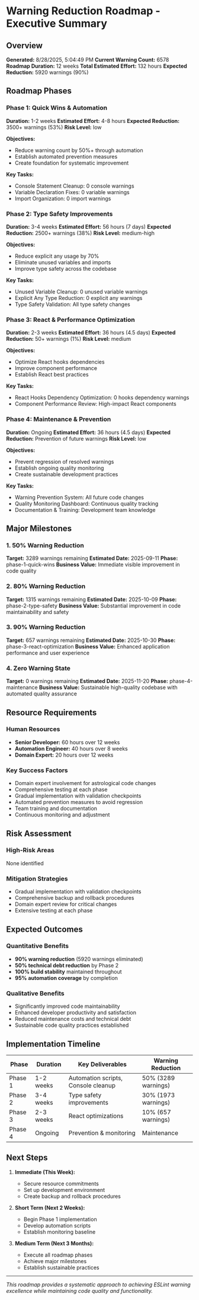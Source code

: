 # Warning Reduction Roadmap - Executive Summary

## Overview

**Generated:** 8/28/2025, 5:04:49 PM
**Current Warning Count:** 6578
**Roadmap Duration:** 12 weeks
**Total Estimated Effort:** 132 hours
**Expected Reduction:** 5920 warnings (90%)

## Roadmap Phases

### Phase 1: Quick Wins & Automation
**Duration:** 1-2 weeks
**Estimated Effort:** 4-8 hours
**Expected Reduction:** 3500+ warnings (53%)
**Risk Level:** low

**Objectives:**
- Reduce warning count by 50%+ through automation
- Establish automated prevention measures
- Create foundation for systematic improvement

**Key Tasks:**
- Console Statement Cleanup: 0 console warnings
- Variable Declaration Fixes: 0 variable warnings
- Import Organization: 0 import warnings

### Phase 2: Type Safety Improvements
**Duration:** 3-4 weeks
**Estimated Effort:** 56 hours (7 days)
**Expected Reduction:** 2500+ warnings (38%)
**Risk Level:** medium-high

**Objectives:**
- Reduce explicit any usage by 70%
- Eliminate unused variables and imports
- Improve type safety across the codebase

**Key Tasks:**
- Unused Variable Cleanup: 0 unused variable warnings
- Explicit Any Type Reduction: 0 explicit any warnings
- Type Safety Validation: All type safety changes

### Phase 3: React & Performance Optimization
**Duration:** 2-3 weeks
**Estimated Effort:** 36 hours (4.5 days)
**Expected Reduction:** 50+ warnings (1%)
**Risk Level:** medium

**Objectives:**
- Optimize React hooks dependencies
- Improve component performance
- Establish React best practices

**Key Tasks:**
- React Hooks Dependency Optimization: 0 hooks dependency warnings
- Component Performance Review: High-impact React components

### Phase 4: Maintenance & Prevention
**Duration:** Ongoing
**Estimated Effort:** 36 hours (4.5 days)
**Expected Reduction:** Prevention of future warnings
**Risk Level:** low

**Objectives:**
- Prevent regression of resolved warnings
- Establish ongoing quality monitoring
- Create sustainable development practices

**Key Tasks:**
- Warning Prevention System: All future code changes
- Quality Monitoring Dashboard: Continuous quality tracking
- Documentation & Training: Development team knowledge

## Major Milestones

### 1. 50% Warning Reduction
**Target:** 3289 warnings remaining
**Estimated Date:** 2025-09-11
**Phase:** phase-1-quick-wins
**Business Value:** Immediate visible improvement in code quality

### 2. 80% Warning Reduction
**Target:** 1315 warnings remaining
**Estimated Date:** 2025-10-09
**Phase:** phase-2-type-safety
**Business Value:** Substantial improvement in code maintainability and safety

### 3. 90% Warning Reduction
**Target:** 657 warnings remaining
**Estimated Date:** 2025-10-30
**Phase:** phase-3-react-optimization
**Business Value:** Enhanced application performance and user experience

### 4. Zero Warning State
**Target:** 0 warnings remaining
**Estimated Date:** 2025-11-20
**Phase:** phase-4-maintenance
**Business Value:** Sustainable high-quality codebase with automated quality assurance

## Resource Requirements

### Human Resources
- **Senior Developer:** 60 hours over 12 weeks
- **Automation Engineer:** 40 hours over 8 weeks
- **Domain Expert:** 20 hours over 12 weeks

### Key Success Factors
- Domain expert involvement for astrological code changes
- Comprehensive testing at each phase
- Gradual implementation with validation checkpoints
- Automated prevention measures to avoid regression
- Team training and documentation
- Continuous monitoring and adjustment

## Risk Assessment

### High-Risk Areas
None identified

### Mitigation Strategies
- Gradual implementation with validation checkpoints
- Comprehensive backup and rollback procedures
- Domain expert review for critical changes
- Extensive testing at each phase

## Expected Outcomes

### Quantitative Benefits
- **90% warning reduction** (5920 warnings eliminated)
- **50% technical debt reduction** by Phase 2
- **100% build stability** maintained throughout
- **95% automation coverage** by completion

### Qualitative Benefits
- Significantly improved code maintainability
- Enhanced developer productivity and satisfaction
- Reduced maintenance costs and technical debt
- Sustainable code quality practices established

## Implementation Timeline

| Phase | Duration | Key Deliverables | Warning Reduction |
|-------|----------|------------------|-------------------|
| Phase 1 | 1-2 weeks | Automation scripts, Console cleanup | 50% (3289 warnings) |
| Phase 2 | 3-4 weeks | Type safety improvements | 30% (1973 warnings) |
| Phase 3 | 2-3 weeks | React optimizations | 10% (657 warnings) |
| Phase 4 | Ongoing | Prevention & monitoring | Maintenance |

## Next Steps

1. **Immediate (This Week):**
   - Secure resource commitments
   - Set up development environment
   - Create backup and rollback procedures

2. **Short Term (Next 2 Weeks):**
   - Begin Phase 1 implementation
   - Develop automation scripts
   - Establish monitoring baseline

3. **Medium Term (Next 3 Months):**
   - Execute all roadmap phases
   - Achieve major milestones
   - Establish sustainable practices

---

*This roadmap provides a systematic approach to achieving ESLint warning excellence while maintaining code quality and functionality.*
